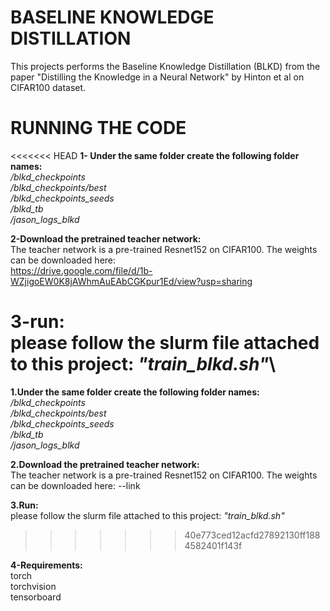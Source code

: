 # BASELINE KNOWLEDGE DISTILLATION
This projects performs the Baseline Knowledge Distillation (BLKD) from the paper "Distilling the Knowledge in a Neural Network" by Hinton et al on CIFAR100 dataset. 

# RUNNING THE CODE
<<<<<<< HEAD
**1- Under the same folder create the following folder names:**\
*/blkd_checkpoints*\
*/blkd_checkpoints/best*\
*/blkd_checkpoints_seeds*\
*/blkd_tb*\
*/jason_logs_blkd*

**2-Download the pretrained teacher network:**\
The teacher network is a pre-trained Resnet152 on CIFAR100. The weights can be downloaded here:\
https://drive.google.com/file/d/1b-WZjigoEW0K8jAWhmAuEAbCGKpur1Ed/view?usp=sharing

**3-run:**\
please follow the slurm file attached to this project: *"train_blkd.sh"*\
=======
**1.Under the same folder create the following folder names:** \
*/blkd_checkpoints* \
*/blkd_checkpoints/best* \
*/blkd_checkpoints_seeds* \
*/blkd_tb* \
*/jason_logs_blkd* 

**2.Download the pretrained teacher network:**\
The teacher network is a pre-trained Resnet152 on CIFAR100. The weights can be downloaded here: --link

**3.Run:**\
please follow the slurm file attached to this project: *"train_blkd.sh"*
>>>>>>> 40e773ced12acfd27892130ff1884582401f143f

**4-Requirements:**\
torch\
torchvision\
tensorboard
